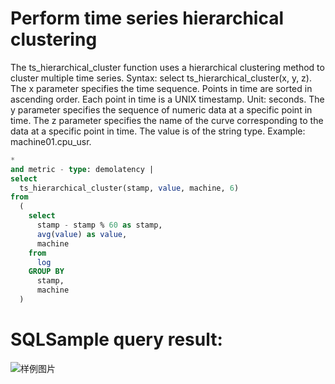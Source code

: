 # Perform time series hierarchical clustering

The ts_hierarchical_cluster function
uses a hierarchical clustering method to cluster multiple time series. Syntax:
select ts_hierarchical_cluster(x, y, z).
The x parameter specifies the time sequence. Points in time are sorted in ascending order. Each point in time is a UNIX timestamp. Unit: seconds.
The y parameter specifies the sequence of numeric data at a specific point in time.
The z parameter specifies the name of the curve corresponding to the data at a specific point in time. The value is of the string type. Example: machine01.cpu_usr.

```SQL
*
and metric - type: demolatency |
select
  ts_hierarchical_cluster(stamp, value, machine, 6)
from
  (
    select
      stamp - stamp % 60 as stamp,
      avg(value) as value,
      machine
    from
      log
    GROUP BY
      stamp,
      machine
  )
```

# SQLSample query result:

![样例图片](http://slsconsole.oss-cn-hangzhou.aliyuncs.com/sql_sample/22%E6%97%B6%E5%BA%8F%E5%B1%82%E6%AC%A1%E8%81%9A%E7%B1%BB.jpg)
